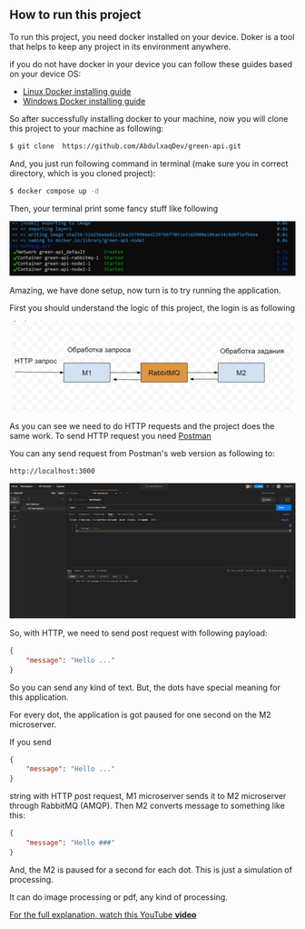 ## How to run this project




To run this project, you need docker installed on your device.
Doker is a tool that helps to keep any project in its environment anywhere.


if you do not have docker in your device you can follow these guides based on your device OS:


- [Linux Docker installing guide](https://docs.docker.com/engine/install/ubuntu/)
- [Windows Docker installing guide](https://docs.docker.com/desktop/install/windows-install/)


So after successfully installing docker to your machine, now you will clone this project to your machine as following:
```bash
$ git clone  https://github.com/AbdulxaqDev/green-api.git
```




And, you just run following command in terminal (make sure you in correct directory, which is you cloned project):


```bash
$ docker compose up -d
```


Then, your terminal print some fancy stuff like following


![image](./desvription_img/compose_up.png)


Amazing, we have done setup, now turn is to try running the application.






First you should understand the logic of this project, the login is as following


![image](./task_requirements/scheme.png)


As you can see we need to do HTTP requests and the project does the same work. To send HTTP request you need [Postman](https://www.postman.com/)


You can any send request from Postman's web version as following to:
```
http://localhost:3000
```
![image](./desvription_img/postman.png)


So, with HTTP, we need to send post request with following payload:


```json
{
    "message": "Hello ..."
}
```
So you can send any kind of text. But, the dots have special meaning for this application.


For every dot, the application is got paused for one second on the M2 microserver.


If you send
```json
{
    "message": "Hello ..."
}
```
string with HTTP post request,
M1 microserver sends it to M2 microserver through RabbitMQ (AMQP). Then M2 converts message to something like this:
```json
{
    "message": "Hello ###"
}
```
And, the M2 is paused for a second for each dot. This is just a simulation of processing.


It can do image processing or pdf, any kind of processing.


<u>For the full explanation, watch this YouTube **[video](https://www.youtube.com/watch?v=vXXriaVNC0w)**</u>



